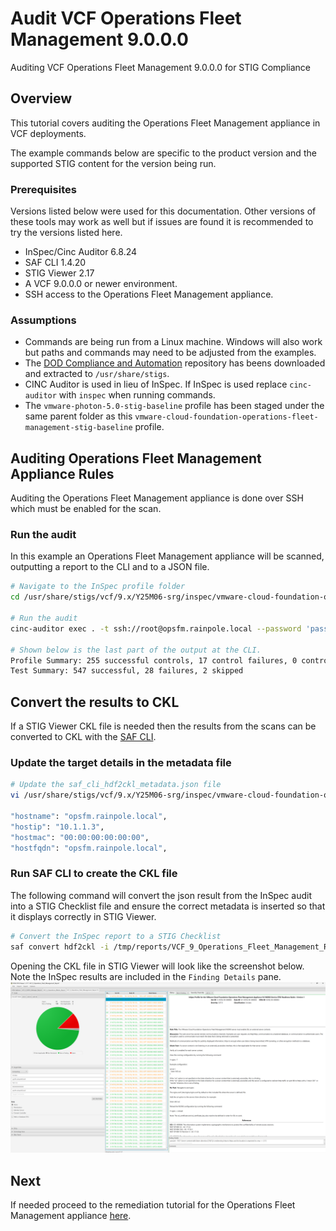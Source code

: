 # Audit VCF Operations Fleet Management 9.0.0.0
Auditing VCF Operations Fleet Management 9.0.0.0 for STIG Compliance

## Overview
This tutorial covers auditing the Operations Fleet Management appliance in VCF deployments.  

The example commands below are specific to the product version and the supported STIG content for the version being run.

### Prerequisites
Versions listed below were used for this documentation. Other versions of these tools may work as well but if issues are found it is recommended to try the versions listed here.  

* InSpec/Cinc Auditor 6.8.24
* SAF CLI 1.4.20
* STIG Viewer 2.17
* A VCF 9.0.0.0 or newer environment.
* SSH access to the Operations Fleet Management appliance.

### Assumptions
* Commands are being run from a Linux machine. Windows will also work but paths and commands may need to be adjusted from the examples.
* The [DOD Compliance and Automation](https://github.com/vmware/dod-compliance-and-automation) repository has beens downloaded and extracted to `/usr/share/stigs`.
* CINC Auditor is used in lieu of InSpec. If InSpec is used replace `cinc-auditor` with `inspec` when running commands.
* The `vmware-photon-5.0-stig-baseline` profile has been staged under the same parent folder as this `vmware-cloud-foundation-operations-fleet-management-stig-baseline` profile.

## Auditing Operations Fleet Management Appliance Rules
Auditing the Operations Fleet Management appliance is done over SSH which must be enabled for the scan.

### Run the audit
In this example an Operations Fleet Management appliance will be scanned, outputting a report to the CLI and to a JSON file.  

```bash
# Navigate to the InSpec profile folder
cd /usr/share/stigs/vcf/9.x/Y25M06-srg/inspec/vmware-cloud-foundation-operations-fleet-management-stig-baseline/

# Run the audit
cinc-auditor exec . -t ssh://root@opsfm.rainpole.local --password 'password' --show-progress --enhanced-outcomes --reporter cli json:/tmp/reports/VCF_9_Operations_Fleet_Management_Report.json

# Shown below is the last part of the output at the CLI.
Profile Summary: 255 successful controls, 17 control failures, 0 controls not reviewed, 2 controls not applicable, 0 controls have error
Test Summary: 547 successful, 28 failures, 2 skipped
```

## Convert the results to CKL
If a STIG Viewer CKL file is needed then the results from the scans can be converted to CKL with the [SAF CLI](../../../../automation-tools/safcli.md).

### Update the target details in the metadata file

```bash
# Update the saf_cli_hdf2ckl_metadata.json file
vi /usr/share/stigs/vcf/9.x/Y25M06-srg/inspec/vmware-cloud-foundation-operations-fleet-management-stig-baseline/saf_cli_hdf2ckl_metadata.json

"hostname": "opsfm.rainpole.local",
"hostip": "10.1.1.3",
"hostmac": "00:00:00:00:00:00",
"hostfqdn": "opsfm.rainpole.local",
```

### Run SAF CLI to create the CKL file
The following command will convert the json result from the InSpec audit into a STIG Checklist file and ensure the correct metadata is inserted so that it displays correctly in STIG Viewer.  

```bash
# Convert the InSpec report to a STIG Checklist
saf convert hdf2ckl -i /tmp/reports/VCF_9_Operations_Fleet_Management_Report.json -o /tmp/reports/VCF_9_Operations_Fleet_Management_Report.ckl -m /usr/share/stigs/vcf/9.x/Y25M06-srg/inspec/vmware-cloud-foundation-operations-fleet-management-stig-baseline/saf_cli_hdf2ckl_metadata.json
```

Opening the CKL file in STIG Viewer will look like the screenshot below. Note the InSpec results are included in the `Finding Details` pane.  
![STIG Viewer Checklist](../../../../../images/opsfm_audit9_ckl_screenshot.png)

## Next
If needed proceed to the remediation tutorial for the Operations Fleet Management appliance [here](./remediate9-opsfm.md).
